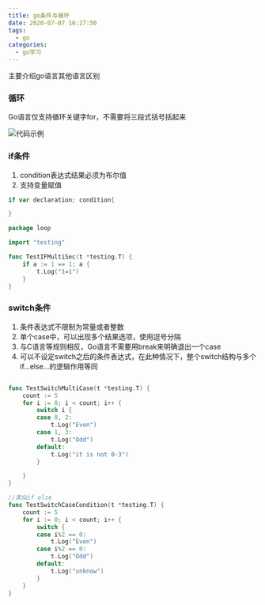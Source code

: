 ```yaml
---
title: go条件与循环
date: 2020-07-07 16:27:50
tags:
  - go
categories:
  - go学习
---
```


主要介绍go语言其他语言区别

<!-- more -->

### 循环

Go语言仅支持循环关键字for，不需要将三段式括号括起来

![代码示例](img/2.png)

### if条件

1. condition表达式结果必须为布尔值
2. 支持变量赋值

```go
if var declaration; condition{

}
```

```go
package loop

import "testing"

func TestIFMultiSec(t *testing.T) {
	if a := 1 == 1; a {
		t.Log("1=1")
	}
}

```

### switch条件

1. 条件表达式不限制为常量或者整数
2. 单个case中，可以出现多个结果选项，使用逗号分隔
3. 与C语言等规则相反，Go语言不需要用break来明确退出一个case
4. 可以不设定switch之后的条件表达式，在此种情况下，整个switch结构与多个if...else...的逻辑作用等同

```go

func TestSwitchMultiCase(t *testing.T) {
	count := 5
	for i := 0; i < count; i++ {
		switch i {
		case 0, 2:
			t.Log("Even")
		case 1, 3:
			t.Log("Odd")
		default:
			t.Log("it is not 0-3")
		}

	}
}

//类似if else
func TestSwitchCaseCondition(t *testing.T) {
	count := 5
	for i := 0; i < count; i++ {
		switch {
		case i%2 == 0:
			t.Log("Even")
		case i%2 == 0:
			t.Log("Odd")
		default:
			t.Log("unknow")
		}
	}
}

```
